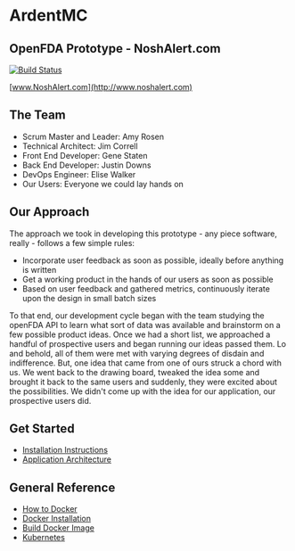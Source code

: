 # ArdentMC
## OpenFDA Prototype - NoshAlert.com
[![Build Status](https://travis-ci.org/ArdentMC/openFDA-Prototype.svg?branch=master)](https://travis-ci.org/ArdentMC/openFDA-Prototype)

[www.NoshAlert.com](http://www.noshalert.com)

## The Team
* Scrum Master and Leader: Amy Rosen
* Technical Architect: Jim Correll
* Front End Developer: Gene Staten
* Back End Developer: Justin Downs
* DevOps Engineer: Elise Walker
* Our Users: Everyone we could lay hands on

## Our Approach
The approach we took in developing this prototype - any piece software, really - follows a few simple rules:
* Incorporate user feedback as soon as possible, ideally before anything is written
* Get a working product in the hands of our users as soon as possible
* Based on user feedback and gathered metrics, continuously iterate upon the design in small batch sizes

To that end, our development cycle began with the team studying the openFDA API to learn what sort of data was available and brainstorm on a few possible product ideas. Once we had a short list, we approached a handful of prospective users and began running our ideas passed them.  Lo and behold, all of them were met with varying degrees of disdain and indifference.  But, one idea that came from one of ours struck a chord with us.  We went back to the drawing board, tweaked the idea some and brought it back to the same users and suddenly, they were excited about the possibilities.  We didn't come up with the idea for our application, our prospective users did.

## Get Started
* [Installation Instructions](https://github.com/ArdentMC/openFDA-Prototype/blob/master/documents/InstallationReadMe.md)
* [Application Architecture](https://github.com/ArdentMC/openFDA-Prototype/blob/master/documents/AppArchitectureReadMe.md)

## General Reference
* [How to Docker](https://github.com/ArdentMC/openFDA-Prototype/blob/master/documents/HowToDocker.md)
 * [Docker Installation](https://github.com/ArdentMC/openFDA-Prototype/blob/master/documents/DockerInstallationReadMe.md)
 * [Build Docker Image](https://github.com/ArdentMC/openFDA-Prototype/blob/master/documents/BuildDockerImage.md)
* [Kubernetes](https://github.com/ArdentMC/openFDA-Prototype/blob/master/documents/BuildDockerImage.md)
